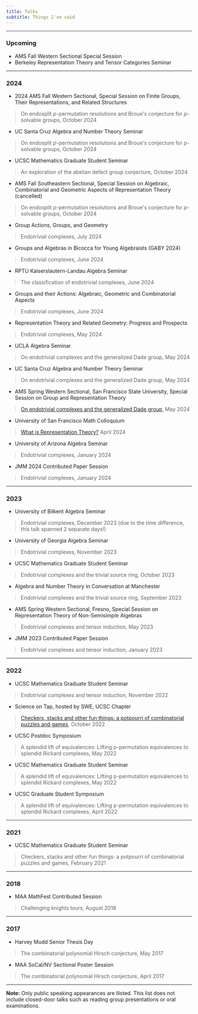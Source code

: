 ```yaml
---
title: Talks
subtitle: Things I've said
---
```


---

### Upcoming

- AMS Fall Western Sectional Special Session
- Berkeley Representation Theory and Tensor Categories Seminar

---

### 2024

- 2024 AMS Fall Western Sectional, Special Session on Finite Groups, Their Representations, and Related Structures
> On endosplit $p$-permutation resolutions and Broue's conjecture for $p$-solvable groups, October 2024
- UC Santa Cruz Algebra and Number Theory Seminar
> On endosplit $p$-permutation resolutions and Broue's conjecture for $p$-solvable groups, October 2024
- UCSC Mathematics Graduate Student Seminar
> An exploration of the abelian defect group conjecture, October 2024
- AMS Fall Southeastern Sectional, Special Session on Algebraic, Combinatorial and Geometric Aspects of Representation Theory (cancelled)
> On endosplit $p$-permutation resolutions and Broue's conjecture for $p$-solvable groups, October 2024
- Group Actions, Groups, and Geometry
> Endotrivial complexes, July 2024
- Groups and Algebras in Bicocca for Young Algebraists (GABY 2024)
> Endotrivial complexes, June 2024
- RPTU Kaiserslautern-Landau Algebra Seminar
> The classification of endotrivial complexes, June 2024
- Groups and their Actions: Algebraic, Geometric and Combinatorial Aspects
> Endotrivial complexes, June 2024
- Representation Theory and Related Geometry: Progress and Prospects
> Endotrivial complexes, May 2024
- UCLA Algebra Seminar
> On endotrivial complexes and the generalized Dade group, May 2024
- UC Santa Cruz Algebra and Number Theory Seminar
> On endotrivial complexes and the generalized Dade group, May 2024
- AMS Spring Western Sectional, San Francisco State University, Special Session on Group and Representation Theory
> [On endotrivial complexes and the generalized Dade group](https://redrot.github.io/assets/pdf/Spring_sectional_2024-3.pdf), May 2024
- University of San Francisco Math Colloquium
> [What is Representation Theory?](https://redrot.github.io/assets/pdf/USF_Talk-2.pdf) April 2024
- University of Arizona Algebra Seminar
> Endotrivial complexes, January 2024
- JMM 2024 Contributed Paper Session
> Endotrivial complexes, January 2024

---

### 2023

- University of Bilkent Algebra Seminar
> Endotrivial complexes, December 2023 (due to the time difference, this talk spanned 2 separate days!)
- University of Georgia Algebra Seminar
> Endotrivial complexes, November 2023
- UCSC Mathematics Graduate Student Seminar
> Endotrivial complexes and the trivial source ring, October 2023
- Algebra and Number Theory in Conversation at Manchester
> Endotrivial complexes and the trivial source ring, September 2023
- AMS Spring Western Sectional, Fresno, Special Session on Representation Theory of Non-Semisimple Algebras 
> Endotrivial complexes and tensor induction, May 2023
- JMM 2023 Contributed Paper Session
> Endotrivial complexes and tensor induction, January 2023

---

### 2022

- UCSC Mathematics Graduate Student Seminar
> Endotrivial complexes and tensor induction, November 2022
- Science on Tap, hosted by SWE, UCSC Chapter
> [Checkers, stacks and other fun things: a potpourri of combinatorial puzzles and games](https://redrot.github.io/assets/pdf/Science_on_Tap_talk.pdf), October 2022
- UCSC Postdoc Symposium
> A splendid lift of equivalences: Lifting p-permutation equivalences to splendid Rickard complexes, May 2022
- UCSC Mathematics Graduate Student Seminar
> A splendid lift of equivalences: Lifting p-permutation equivalences to splendid Rickard complexes, May 2022
- UCSC Graduate Student Symposium
> A splendid lift of equivalences: Lifting p-permutation equivalences to splendid Rickard complexes, April 2022

---

### 2021

- UCSC Mathematics Graduate Student Seminar
> Checkers, stacks and other fun things: a potpourri of combinatorial puzzles and games, February 2021
 
---

### 2018

- MAA MathFest Contributed Session
> Challenging knights tours, August 2018

---

### 2017

- Harvey Mudd Senior Thesis Day
> The combinatorial polynomial Hirsch conjecture, May 2017
- MAA SoCal/NV Sectional Poster Session
> The combinatorial polynomial Hirsch conjecture, April 2017

---

**Note:** Only public speaking appearances are llisted. This list does not include closed-door talks such as reading group presentations or oral examinations. 
